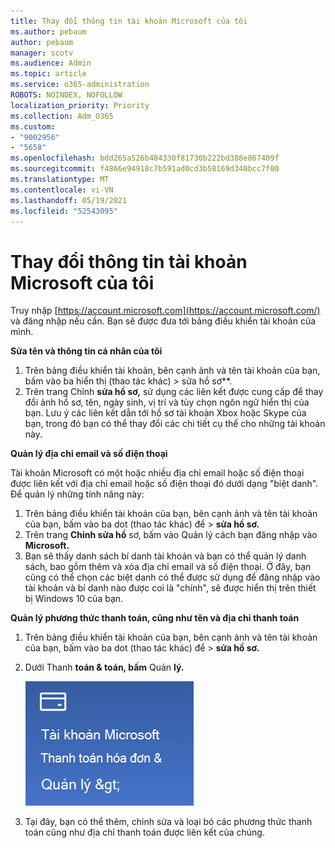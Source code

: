 ```yaml
---
title: Thay đổi thông tin tài khoản Microsoft của tôi
ms.author: pebaum
author: pebaum
manager: scotv
ms.audience: Admin
ms.topic: article
ms.service: o365-administration
ROBOTS: NOINDEX, NOFOLLOW
localization_priority: Priority
ms.collection: Adm_O365
ms.custom:
- "9002956"
- "5658"
ms.openlocfilehash: bdd265a526b484330f81730b222bd388e867409f
ms.sourcegitcommit: f4866e94918c7b591ad0cd3b58169d340bcc7f00
ms.translationtype: MT
ms.contentlocale: vi-VN
ms.lasthandoff: 05/19/2021
ms.locfileid: "52543095"
---
```

# <a name="change-my-microsoft-account-information"></a>Thay đổi thông tin tài khoản Microsoft của tôi

Truy nhập [https://account.microsoft.com](https://account.microsoft.com/) và đăng nhập nếu cần. Bạn sẽ được đưa tới bảng điều khiển tài khoản của mình.  

**Sửa tên và thông tin cá nhân của tôi**

1. Trên bảng điều khiển tài khoản, bên cạnh ảnh và tên tài khoản của bạn, bấm vào ba hiển thị (thao tác khác) > sửa hồ sơ**.
2. Trên trang Chỉnh **sửa hồ sơ,** sử dụng các liên kết được cung cấp để thay đổi ảnh hồ sơ, tên, ngày sinh, vị trí và tùy chọn ngôn ngữ hiển thị của bạn. Lưu ý các liên kết dẫn tới hồ sơ tài khoản Xbox hoặc Skype của bạn, trong đó bạn có thể thay đổi các chi tiết cụ thể cho những tài khoản này.

**Quản lý địa chỉ email và số điện thoại**

Tài khoản Microsoft có một hoặc nhiều địa chỉ email hoặc số điện thoại được liên kết với địa chỉ email hoặc số điện thoại đó dưới dạng "biệt danh". Để quản lý những tính năng này:

1. Trên bảng điều khiển tài khoản của bạn, bên cạnh ảnh và tên tài khoản của bạn, bấm vào ba dot (thao tác khác) để > **sửa hồ sơ.**
2. Trên trang **Chỉnh sửa hồ** sơ, bấm vào Quản lý cách bạn đăng nhập vào **Microsoft.** 
3. Bạn sẽ thấy danh sách bí danh tài khoản và bạn có thể quản lý danh sách, bao gồm thêm và xóa địa chỉ email và số điện thoại. Ở đây, bạn cũng có thể chọn các biệt danh có thể được sử dụng để đăng nhập vào tài khoản và bí danh nào được coi là "chính", sẽ được hiển thị trên thiết bị Windows 10 của bạn.

**Quản lý phương thức thanh toán, cũng như tên và địa chỉ thanh toán** 

1. Trên bảng điều khiển tài khoản của bạn, bên cạnh ảnh và tên tài khoản của bạn, bấm vào ba dot (thao tác khác) để > **sửa hồ sơ.**
2. Dưới Thanh **toán & toán, bấm** Quản **lý.**

    ![Quản lý thanh toán và lập hóa đơn](media/manage-account.png)

3. Tại đây, bạn có thể thêm, chỉnh sửa và loại bỏ các phương thức thanh toán cũng như địa chỉ thanh toán được liên kết của chúng. 
